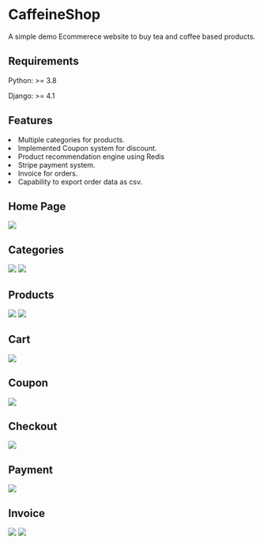 # CaffeineShop
A simple demo Ecommerece website to buy tea and coffee based products.

## Requirements
Python: >= 3.8

Django: >= 4.1

## Features
<li>Multiple categories for products.</li>
<li>Implemented Coupon system for discount.</li>
<li>Product recommendation engine using Redis </li>
<li>Stripe payment system.</li>
<li>Invoice for orders.</li>
<li>Capability to export order data as csv.</li>

## Home Page
![](https://github.com/VTVIMAL/CaffieneShop/blob/master/static/img/HomePage.png)

## Categories
![](https://github.com/VTVIMAL/CaffieneShop/blob/master/static/img/CoffeeCat.png)
![](https://github.com/VTVIMAL/CaffieneShop/blob/master/static/img/TeaCat.png)

## Products
![](https://github.com/VTVIMAL/CaffieneShop/blob/master/static/img/Prod1.png)
![](https://github.com/VTVIMAL/CaffieneShop/blob/master/static/img/Prod2.png)

## Cart
![](https://github.com/VTVIMAL/CaffieneShop/blob/master/static/img/Cart.png)

## Coupon
![](https://github.com/VTVIMAL/CaffieneShop/blob/master/static/img/Coupon.png)

## Checkout
![](https://github.com/VTVIMAL/CaffieneShop/blob/master/static/img/CheckOut.png)

## Payment
![](https://github.com/VTVIMAL/CaffieneShop/blob/master/static/img/StripePaymen.png)

## Invoice
![](https://github.com/VTVIMAL/CaffieneShop/blob/master/static/img/Invoice.png)
![](https://github.com/VTVIMAL/CaffieneShop/blob/master/static/img/PaidInvoice.png)


